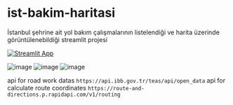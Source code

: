 # ist-bakim-haritasi

İstanbul şehrine ait yol bakım çalışmalarının listelendiği ve harita üzerinde görüntülenebildiği streamlit projesi


[![Streamlit App](https://static.streamlit.io/badges/streamlit_badge_black_white.svg)](https://yolcalismalari.streamlit.app/)

![image](https://user-images.githubusercontent.com/47750017/204431855-3b04a900-3643-4fc2-b87d-04d55d00c6d4.png)
![image](https://user-images.githubusercontent.com/47750017/204431904-19c530aa-ecd6-4b90-98e2-233507f6665e.png)
![image](https://user-images.githubusercontent.com/47750017/204431954-1c960a1e-e828-4bdc-bd00-1358d50880ac.png)

api for road work datas
```https://api.ibb.gov.tr/teas/api/open_data```
api for calculate route coordinates
```https://route-and-directions.p.rapidapi.com/v1/routing```
